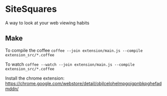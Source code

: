 SiteSquares
===========
A way to look at your web viewing habits


Make
----

To compile the coffee `coffee --join extension/main.js --compile extension_src/*.coffee`

To watch `coffee --watch --join extension/main.js --compile extension_src/*.coffee`


Install the chrome extension:
https://chrome.google.com/webstore/detail/objlcelohelmpgojgpnbkpghefadmddn/